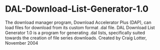 DAL-Download-List-Generator-1.0
===============================

The download manager program, Download Accelerator Plus (DAP), can load files for download from its custom format .dal file. DAL Download List Generator 1.0 is a program for generating .dal lists, specifically suited towards the creation of file series downloads.  Created by Craig Lotter, November 2004

